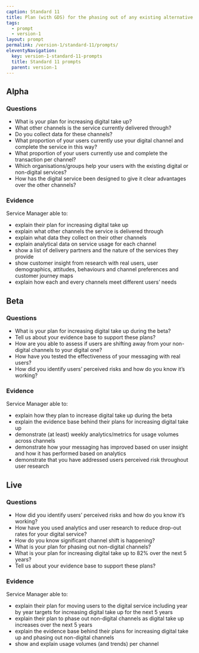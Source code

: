 ```yaml
---
caption: Standard 11
title: Plan (with GDS) for the phasing out of any existing alternative channels, where appropriate.
tags:
  - prompt
  - version-1
layout: prompt
permalink: /version-1/standard-11/prompts/
eleventyNavigation:
  key: version-1-standard-11-prompts
  title: Standard 11 prompts
  parent: version-1
---
```


## Alpha

### Questions

- What is your plan for increasing digital take up?
- What other channels is the service currently delivered through?
- Do you collect data for these channels?
- What proportion of your users currently use your digital channel and complete the service in this way?
- What proportion of your users currently use and complete the transaction per channel?
- Which organisations/groups help your users with the existing digital or non-digital services?
- How has the digital service been designed to give it clear advantages over the other channels?

### Evidence

Service Manager able to:

- explain their plan for increasing digital take up
- explain what other channels the service is delivered through
- explain what data they collect on their other channels
- explain analytical data on service usage for each channel
- show a list of delivery partners and the nature of the services they provide
- show customer insight from research with real users, user demographics, attitudes, behaviours and channel preferences and customer journey maps
- explain how each and every channels meet different users’ needs

## Beta

### Questions

- What is your plan for increasing digital take up during the beta?
- Tell us about your evidence base to support these plans?
- How are you able to assess if users are shifting away from your non-digital channels to your digital one?
- How have you tested the effectiveness of your messaging with real users?
- How did you identify users’ perceived risks and how do you know it’s working?

### Evidence

Service Manager able to:

- explain how they plan to increase digital take up during the beta
- explain the evidence base behind their plans for increasing digital take up
- demonstrate (at least) weekly analytics/metrics for usage volumes across channels
- demonstrate how your messaging has improved based on user insight and how it has performed based on analytics
- demonstrate that you have addressed users perceived risk throughout user research

## Live

### Questions

- How did you identify users’ perceived risks and how do you know it’s working?
- How have you used analytics and user research to reduce drop-out rates for your digital service?
- How do you know significant channel shift is happening?
- What is your plan for phasing out non-digital channels?
- What is your plan for increasing digital take up to 82% over the next 5 years?
- Tell us about your evidence base to support these plans?

### Evidence

Service Manager able to:

- explain their plan for moving users to the digital service including year by year targets for increasing digital take up for the next 5 years
- explain their plan to phase out non-digital channels as digital take up increases over the next 5 years
- explain the evidence base behind their plans for increasing digital take up and phasing out non-digital channels
- show and explain usage volumes (and trends) per channel
